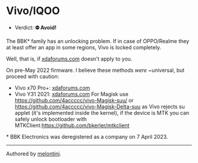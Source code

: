 # Vivo/IQOO

- Verdict: **⛔ Avoid!**

The BBK* family has an unlocking problem. If in case of OPPO/Realme they at least offer an app in some regions, Vivo is locked completely.

Well, that is, if [xdaforums.com][BBK Fastboot] doesn't apply to you.

On pre-May 2022 firmware. I believe these methods *were* ~universal, but proceed with caution:

* Vivo x70 Pro+: [xdaforums.com][Vivo x70 Pro+]
* Vivo Y31 2021: [xdaforums.com][Vivo x70 Pro+]
For Magisk use https://github.com/4accccc/vivo-Magisk-suu/ or https://github.com/4accccc/vivo-Magisk-Delta-suu as Vivo rejects su applet (it's implemented inside the kernel), if the device is MTK you can safely unlock bootloader with MTKClient:https://github.com/bkerler/mtkclient

\* BBK Electronics was deregistered as a company on 7 April 2023.

***
Authored by [melontini](https://github.com/melontini).

[BBK Fastboot]:https://xdaforums.com/t/how-to-unlock-bootloader-of-vivo-phones.3686690/
[Vivo x70 Pro+]:https://xdaforums.com/t/vivo-x70-pro-bootloader-unlock-how-to-guide.4444989/
[Vivo Y31 2021]:https://xdaforums.com/t/unlocking-bootloader-rebooting-in-edl-without-testpoint-vivo-y31-2021.4440801/
